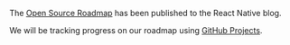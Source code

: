 The [Open Source Roadmap](http://facebook.github.io/react-native/blog/2018/11/01/oss-roadmap) has been published to the React Native blog.

We will be tracking progress on our roadmap using [GitHub Projects](https://github.com/facebook/react-native/projects).
